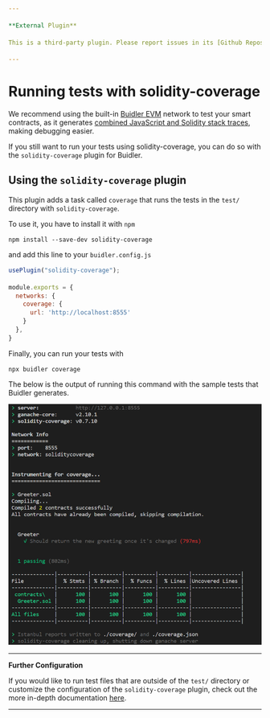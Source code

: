 ```yaml
---

**External Plugin**

This is a third-party plugin. Please report issues in its [Github Repository](https://github.com/sc-forks/solidity-coverage/tree/master/BUIDLER_README.md).

---
```


# Running tests with solidity-coverage

We recommend using the built-in [Buidler EVM](../buidler-evm/README.md) network to test your
smart contracts, as it generates [combined JavaScript and Solidity stack traces](../buidler-evm/README.md#solidity-stack-traces),
making debugging easier.

If you still want to run your tests using solidity-coverage, you can do so with the `solidity-coverage` plugin for Buidler.

## Using the `solidity-coverage` plugin

This plugin adds a task called `coverage` that runs the tests in the `test/` directory with `solidity-coverage`.

To use it, you have to install it with `npm`

```
npm install --save-dev solidity-coverage
```

and add this line to your `buidler.config.js`

```js
usePlugin("solidity-coverage");

module.exports = {
  networks: {
    coverage: {
      url: 'http://localhost:8555'
    }
  },
}
```

Finally, you can run your tests with

```
npx buidler coverage
```

The below is the output of running this command with the sample tests that Buidler generates.

![solidity-coverage-output](../assets/coverage_function_snapshot.PNG)

---
**Further Configuration**

If you would like to run test files that are outside of the `test/` directory or customize the configuration of the `solidity-coverage` plugin, check out the more in-depth documentation [here](https://buidler.dev/plugins/solidity-coverage.html).

---